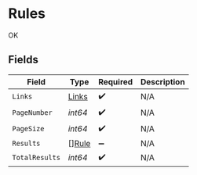 # Rules

OK


## Fields

| Field                                 | Type                                  | Required                              | Description                           |
| ------------------------------------- | ------------------------------------- | ------------------------------------- | ------------------------------------- |
| `Links`                               | [Links](../../models/shared/links.md) | :heavy_check_mark:                    | N/A                                   |
| `PageNumber`                          | *int64*                               | :heavy_check_mark:                    | N/A                                   |
| `PageSize`                            | *int64*                               | :heavy_check_mark:                    | N/A                                   |
| `Results`                             | [][Rule](../../models/shared/rule.md) | :heavy_minus_sign:                    | N/A                                   |
| `TotalResults`                        | *int64*                               | :heavy_check_mark:                    | N/A                                   |